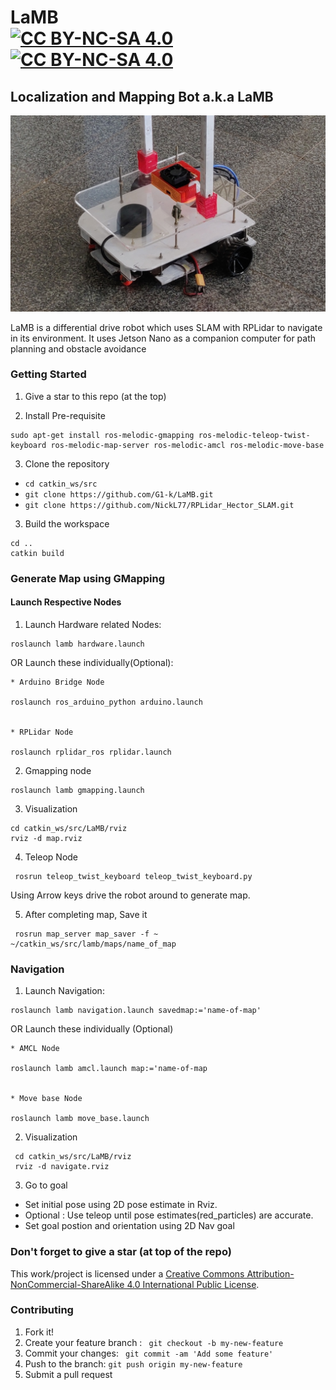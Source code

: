 [//]: # (Image Reference)

[image1]: ./images/lamb.jpg


# LaMB <br> [![CC BY-NC-SA 4.0][cc-by-nc-sa-shield]][cc-by-nc-sa] [![CC BY-NC-SA 4.0][cc-by-nc-sa-image]][cc-by-nc-sa]


## Localization and Mapping Bot a.k.a LaMB

![alt_text][image1]

LaMB is a differential drive robot which uses SLAM with RPLidar to navigate in its environment. It uses Jetson Nano as a companion computer for path planning and obstacle avoidance

### Getting Started

1. Give a star to this repo (at the top) 

2. Install Pre-requisite
```
sudo apt-get install ros-melodic-gmapping ros-melodic-teleop-twist-keyboard ros-melodic-map-server ros-melodic-amcl ros-melodic-move-base
```

3. Clone the repository

- `cd catkin_ws/src`
- `git clone https://github.com/G1-k/LaMB.git`
- `git clone https://github.com/NickL77/RPLidar_Hector_SLAM.git`	

3. Build the workspace
```
cd ..
catkin build
```
### Generate Map using GMapping

#### Launch Respective Nodes

1. Launch Hardware related Nodes:
```
roslaunch lamb hardware.launch
```
OR Launch these individually(Optional):

	* Arduino Bridge Node
	
	roslaunch ros_arduino_python arduino.launch
	

	* RPLidar Node
	
 	roslaunch rplidar_ros rplidar.launch
 	

2. Gmapping node
``` 
roslaunch lamb gmapping.launch
```

3. Visualization
```
cd catkin_ws/src/LaMB/rviz 
rviz -d map.rviz
```
4. Teleop Node
```
 rosrun teleop_twist_keyboard teleop_twist_keyboard.py 
```
Using Arrow keys drive the robot around to generate map.

5. After completing map, Save it 
```
 rosrun map_server map_saver -f ~ ~/catkin_ws/src/lamb/maps/name_of_map
```


### Navigation

1. Launch Navigation:
```
roslaunch lamb navigation.launch savedmap:='name-of-map'
``` 
OR Launch these individually (Optional)

	* AMCL Node
	
 	roslaunch lamb amcl.launch map:='name-of-map
	

	* Move base Node
	
	roslaunch lamb move_base.launch
	

2. Visualization
```
 cd catkin_ws/src/LaMB/rviz
 rviz -d navigate.rviz
```
3. Go to goal
* Set initial pose using 2D pose estimate in Rviz.
* Optional : Use teleop until pose estimates(red_particles) are accurate.
* Set goal postion and orientation using 2D Nav goal 

### Don't forget to give a star (at top of the repo) 

[cc-by-nc-sa]: http://creativecommons.org/licenses/by-nc-sa/4.0/
[cc-by-nc-sa-image]: https://licensebuttons.net/l/by-nc-sa/4.0/88x31.png
[cc-by-nc-sa-shield]: https://img.shields.io/badge/License-CC%20BY--NC--SA%204.0-lightgrey.svg
This work/project is licensed under a [Creative Commons Attribution-NonCommercial-ShareAlike 4.0 International Public License][cc-by-nc-sa]. 

### Contributing 

1. Fork it!
2. Create your feature branch : ` git checkout -b my-new-feature`
3. Commit your changes: ` git commit -am 'Add some feature'`
4. Push to the branch: `git push origin my-new-feature`
5. Submit a pull request

